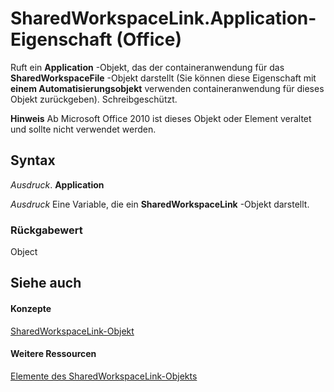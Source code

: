 
# SharedWorkspaceLink.Application-Eigenschaft (Office)

Ruft ein  **Application** -Objekt, das der containeranwendung für das **SharedWorkspaceFile** -Objekt darstellt (Sie können diese Eigenschaft mit **einem Automatisierungsobjekt** verwenden containeranwendung für dieses Objekt zurückgeben). Schreibgeschützt.


 **Hinweis**  Ab Microsoft Office 2010 ist dieses Objekt oder Element veraltet und sollte nicht verwendet werden.


## Syntax

 _Ausdruck_. **Application**

 _Ausdruck_ Eine Variable, die ein **SharedWorkspaceLink** -Objekt darstellt.


### Rückgabewert

Object


## Siehe auch


#### Konzepte


[SharedWorkspaceLink-Objekt](eb36dbed-fc41-08df-3cbc-affbaf5f9784.md)
#### Weitere Ressourcen


[Elemente des SharedWorkspaceLink-Objekts](http://msdn.microsoft.com/library/fa8d7312-77cc-77b7-14ca-a6aa7f63fa7b%28Office.15%29.aspx)